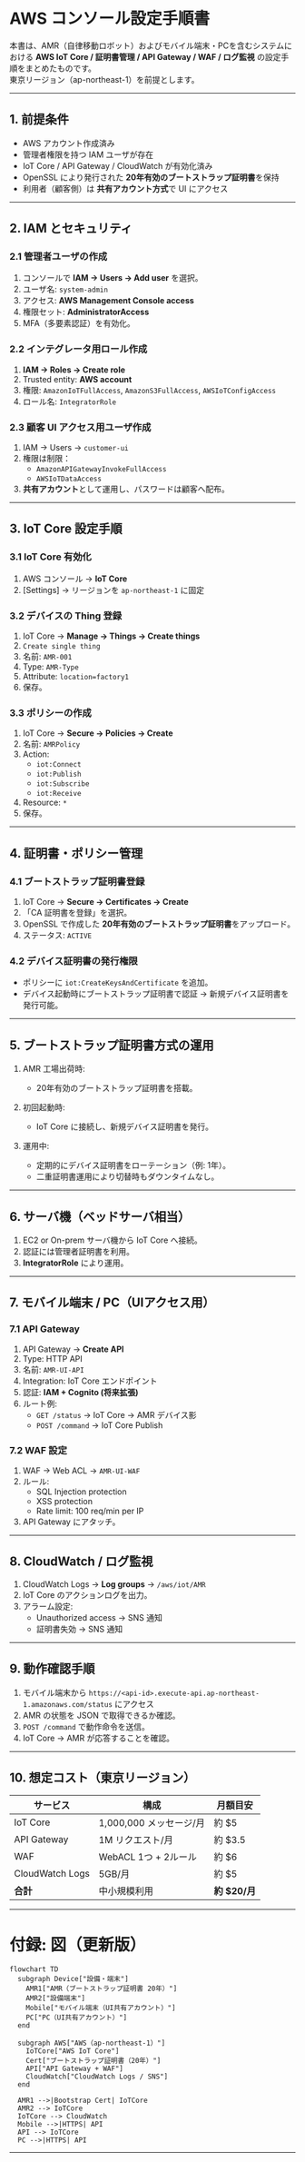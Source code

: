 # AWS コンソール設定手順書

本書は、AMR（自律移動ロボット）およびモバイル端末・PCを含むシステムにおける **AWS IoT Core / 証明書管理 / API Gateway / WAF / ログ監視** の設定手順をまとめたものです。  
東京リージョン（ap-northeast-1）を前提とします。

---

## 1. 前提条件

- AWS アカウント作成済み
- 管理者権限を持つ IAM ユーザが存在
- IoT Core / API Gateway / CloudWatch が有効化済み
- OpenSSL により発行された **20年有効のブートストラップ証明書**を保持
- 利用者（顧客側）は **共有アカウント方式**で UI にアクセス

---

## 2. IAM とセキュリティ

### 2.1 管理者ユーザの作成
1. コンソールで **IAM → Users → Add user** を選択。
2. ユーザ名: `system-admin`
3. アクセス: **AWS Management Console access**
4. 権限セット: **AdministratorAccess**
5. MFA（多要素認証）を有効化。

### 2.2 インテグレータ用ロール作成
1. **IAM → Roles → Create role**
2. Trusted entity: **AWS account**
3. 権限: `AmazonIoTFullAccess`, `AmazonS3FullAccess`, `AWSIoTConfigAccess`
4. ロール名: `IntegratorRole`

### 2.3 顧客 UI アクセス用ユーザ作成
1. IAM → Users → `customer-ui`
2. 権限は制限：
   - `AmazonAPIGatewayInvokeFullAccess`
   - `AWSIoTDataAccess`
3. **共有アカウント**として運用し、パスワードは顧客へ配布。

---

## 3. IoT Core 設定手順

### 3.1 IoT Core 有効化
1. AWS コンソール → **IoT Core**
2. [Settings] → リージョンを `ap-northeast-1` に固定

### 3.2 デバイスの Thing 登録
1. IoT Core → **Manage → Things → Create things**
2. `Create single thing`
3. 名前: `AMR-001`
4. Type: `AMR-Type`
5. Attribute: `location=factory1`
6. 保存。

### 3.3 ポリシーの作成
1. IoT Core → **Secure → Policies → Create**
2. 名前: `AMRPolicy`
3. Action:
   - `iot:Connect`
   - `iot:Publish`
   - `iot:Subscribe`
   - `iot:Receive`
4. Resource: `*`
5. 保存。

---

## 4. 証明書・ポリシー管理

### 4.1 ブートストラップ証明書登録
1. IoT Core → **Secure → Certificates → Create**
2. 「CA 証明書を登録」を選択。
3. OpenSSL で作成した **20年有効のブートストラップ証明書**をアップロード。
4. ステータス: `ACTIVE`

### 4.2 デバイス証明書の発行権限
- ポリシーに `iot:CreateKeysAndCertificate` を追加。
- デバイス起動時にブートストラップ証明書で認証 → 新規デバイス証明書を発行可能。

---

## 5. ブートストラップ証明書方式の運用

1. AMR 工場出荷時:  
   - 20年有効のブートストラップ証明書を搭載。  

2. 初回起動時:  
   - IoT Core に接続し、新規デバイス証明書を発行。  

3. 運用中:  
   - 定期的にデバイス証明書をローテーション（例: 1年）。  
   - 二重証明書運用により切替時もダウンタイムなし。  

---

## 6. サーバ機（ベッドサーバ相当）

1. EC2 or On-prem サーバ機から IoT Core へ接続。  
2. 認証には管理者証明書を利用。  
3. **IntegratorRole** により運用。  

---

## 7. モバイル端末 / PC（UIアクセス用）

### 7.1 API Gateway
1. API Gateway → **Create API**
2. Type: HTTP API
3. 名前: `AMR-UI-API`
4. Integration: IoT Core エンドポイント
5. 認証: **IAM + Cognito (将来拡張)**
6. ルート例:  
   - `GET /status` → IoT Core → AMR デバイス影  
   - `POST /command` → IoT Core Publish  

### 7.2 WAF 設定
1. WAF → Web ACL → `AMR-UI-WAF`
2. ルール:
   - SQL Injection protection
   - XSS protection
   - Rate limit: 100 req/min per IP
3. API Gateway にアタッチ。

---

## 8. CloudWatch / ログ監視

1. CloudWatch Logs → **Log groups** → `/aws/iot/AMR`
2. IoT Core のアクションログを出力。
3. アラーム設定:
   - Unauthorized access → SNS 通知
   - 証明書失効 → SNS 通知

---

## 9. 動作確認手順

1. モバイル端末から `https://<api-id>.execute-api.ap-northeast-1.amazonaws.com/status` にアクセス
2. AMR の状態を JSON で取得できるか確認。
3. `POST /command` で動作命令を送信。
4. IoT Core → AMR が応答することを確認。

---

## 10. 想定コスト（東京リージョン）

| サービス | 構成 | 月額目安 |
|----------|------|---------|
| IoT Core | 1,000,000 メッセージ/月 | 約 $5 |
| API Gateway | 1M リクエスト/月 | 約 $3.5 |
| WAF | WebACL 1つ + 2ルール | 約 $6 |
| CloudWatch Logs | 5GB/月 | 約 $5 |
| **合計** | 中小規模利用 | **約 $20/月** |

---

# 付録: 図（更新版）

```mermaid
flowchart TD
  subgraph Device["設備・端末"]
    AMR1["AMR（ブートストラップ証明書 20年）"]
    AMR2["設備端末"]
    Mobile["モバイル端末（UI共有アカウント）"]
    PC["PC（UI共有アカウント）"]
  end

  subgraph AWS["AWS（ap-northeast-1）"]
    IoTCore["AWS IoT Core"]
    Cert["ブートストラップ証明書（20年）"]
    API["API Gateway + WAF"]
    CloudWatch["CloudWatch Logs / SNS"]
  end

  AMR1 -->|Bootstrap Cert| IoTCore
  AMR2 --> IoTCore
  IoTCore --> CloudWatch
  Mobile -->|HTTPS| API
  API --> IoTCore
  PC -->|HTTPS| API

````

---

